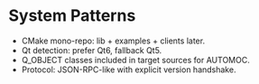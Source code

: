 # System Patterns

- CMake mono-repo: lib + examples + clients later.
- Qt detection: prefer Qt6, fallback Qt5.
- Q_OBJECT classes included in target sources for AUTOMOC.
- Protocol: JSON-RPC-like with explicit version handshake.
